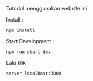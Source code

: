 Tutorial menggunakan website ini

Install :
```
npm install
```
Start Development :
```
npm run start-dev
```

Lalu klik 
```
server localhost:3000
```
